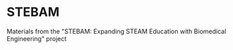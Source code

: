# STEBAM
Materials from the "STEBAM: Expanding STEAM Education with Biomedical Engineering" project
